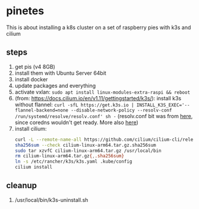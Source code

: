 # pinetes

This is about installing a k8s cluster on a set of raspberry pies with k3s and cilium

## steps

1. get pis (v4 8GB)
2. install them with Ubuntu Server 64bit
3. install docker
4. update packages and everything
5. activate vxlan: `sudo apt install linux-modules-extra-raspi && reboot`  
6. (from: https://docs.cilium.io/en/v1.11/gettingstarted/k3s/): install k3s without flannel: `curl -sfL https://get.k3s.io | INSTALL_K3S_EXEC='--flannel-backend=none --disable-network-policy --resolv-conf /run/systemd/resolve/resolv.conf' sh -` 
(resolv.conf bit was from [here](https://github.com/k3s-io/k3s/issues/4087#issuecomment-929374460), since coredns wouldn't get ready. More also [here](https://github.com/coredns/coredns/blob/master/plugin/loop/README.md#troubleshooting-loops-in-kubernetes-clusters))
7. install cilium:
   ```bash
   curl -L --remote-name-all https://github.com/cilium/cilium-cli/releases/latest/download/cilium-linux-arm64.tar.gz{,.sha256sum}
   sha256sum --check cilium-linux-arm64.tar.gz.sha256sum
   sudo tar xzvfC cilium-linux-arm64.tar.gz /usr/local/bin
   rm cilium-linux-arm64.tar.gz{,.sha256sum}
   ln -s /etc/rancher/k3s/k3s.yaml .kube/config
   cilium install
   ```
   
   
 ## cleanup
 
 1. /usr/local/bin/k3s-uninstall.sh
